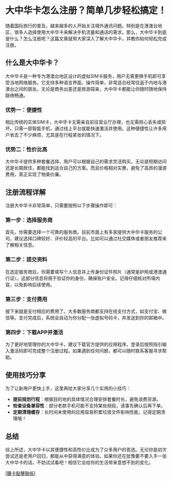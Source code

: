 # 大中华卡怎么注册？简单几步轻松搞定！

随着国际旅行的普及，越来越多的人开始关注境外通讯问题。特别是在港澳台地区，很多人选择使用大中华卡来解决手机流量和通话的需求。那么，大中华卡到底是什么？怎么注册呢？这篇文章就带大家深入了解大中华卡，并教你如何轻松完成注册。

## 什么是大中华卡？

大中华卡是一种专为港澳台地区设计的虚拟SIM卡服务，用户无需更换手机即可享受当地网络服务。它支持多种语言界面，操作简单，非常适合经常往返于内地与港澳台之间的朋友。无论是商务出差还是旅游探亲，大中华卡都能让你随时随地保持联络畅通。

### 优势一：便捷性

相比传统的实体SIM卡，大中华卡无需亲自前往营业厅办理，也无需担心丢失或损坏。只需一部智能手机，通过线上平台就能快速激活并使用。这种便捷性让许多用户省去了不少麻烦，尤其是在行程紧张的情况下。

### 优势二：性价比高

大中华卡提供多种套餐选择，用户可以根据自己的需求灵活购买。无论是短期访问还是长期居住，都能找到适合自己的方案。而且价格相对实惠，避免了高昂的漫游费用，真正实现了物美价廉。

## 注册流程详解

注册大中华卡非常简单，只需要按照以下步骤操作即可：

### 第一步：选择服务商

首先，你需要选择一个可靠的服务商。目前市面上有多家提供大中华卡服务的公司，建议选择口碑较好、评价较高的平台。比如可以通过社交媒体或者朋友推荐来了解相关信息。

### 第二步：提交资料

在选定服务商后，你需要填写个人信息并上传身份证件照片（通常是护照或港澳通行证）。这部分信息将用于验证你的身份，确保账户安全。记得仔细核对所填内容，以免影响后续使用。

### 第三步：支付费用

接下来就是支付相应的费用了。大多数服务商都支持在线支付方式，如支付宝、微信等。支付完成后，系统会自动为你分配一张虚拟号码卡，并发送到你的邮箱中。

### 第四步：下载APP并激活

为了更好地管理你的大中华卡，建议下载官方提供的应用程序。登录后按照指引输入激活码即可完成整个注册过程。如果遇到任何问题，都可以随时联系客服寻求帮助。

## 使用技巧分享

为了让新用户更快上手，这里再给大家分享几个实用的小技巧：

- **提前规划行程**：根据目的地的具体情况合理安排套餐时长，避免浪费资源。
- **检查设备兼容性**：部分老款手机可能不支持某些频段，请事先确认后再下单。
- **定期清理缓存**：长时间未使用的应用容易积累垃圾文件影响性能，记得定期清理哦！

## 总结

综上所述，大中华卡以其便捷性和高性价比成为了众多用户的首选。无论你是初次尝试还是老用户回归，都能从中获得满意的体验。如果你还在犹豫要不要入手一张大中华卡的话，不妨试试看吧！相信它会给你的生活带来意想不到的变化。

[[購卡點擊聯係](https://t.me/s/esim1088)]